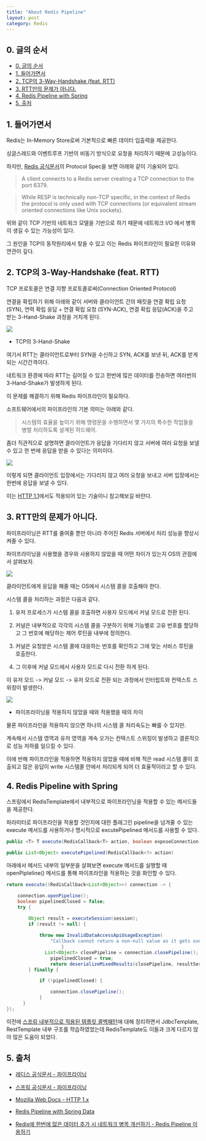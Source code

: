 ```yaml
---
title: "About Redis Pipeline"
layout: post
category: Redis
---
```


## 0. 글의 순서

- [0. 글의 순서](#0-글의-순서)
- [1. 들어가면서](#1-들어가면서)
- [2. TCP의 3-Way-Handshake (feat. RTT)](#2-tcp의-3-way-handshake-feat-rtt)
- [3. RTT만의 문제가 아니다.](#3-rtt만의-문제가-아니다)
- [4. Redis Pipeline with Spring](#4-redis-pipeline-with-spring)
- [5. 출처](#5-출처)


## 1. 들어가면서

Redis는 In-Memory Store로써 기본적으로 빠른 데이터 입출력을 제공한다.

싱글스레드와 이벤트루프 기반의 비동기 방식으로 요청을 처리하기 때문에 고성능이다.

하지만, [Redis 공식문서](https://redis.io/topics/protocol)의 Protocol Spec을 보면 아래와 같이 기술되어 있다.


> A client connects to a Redis server creating a TCP connection to the port 6379.

> While RESP is technically non-TCP specific, in the context of Redis the protocol is only used with TCP connections (or equivalent stream oriented connections like Unix sockets).


위와 같이 TCP 기반의 네트워크 모델을 기반으로 하기 때문에 네트워크 I/O 에서 병목이 생길 수 있는 가능성이 있다.

그 원인을 TCP의 동작원리에서 찾을 수 있고 이는 Redis 파이프라인이 필요한 이유와 연관이 깊다.

## 2. TCP의 3-Way-Handshake (feat. RTT)


TCP 프로토콜은 연결 지향 프로토콜로써(Connection Oriented Protocol)

연결을 확립하기 위해 아래와 같이 서버와 클라이언트 간의 패킷을
연결 확립 요청 (SYN), 연력 확립 응답 + 연결 확립 요청 (SYN-ACK), 연결 확립 응답(ACK)을 주고 받는 3-Hand-Shake 과정을 거치게 된다.

![](https://www.researchgate.net/publication/323353729/figure/fig1/AS:597014421176321@1519350738343/Measuring-round-trip-time-RTT-in-a-three-way-handshake-of-the-Transmission-Control.png)
* TCP의 3-Hand-Shake

여기서 RTT는 클라이언트로부터 SYN을 수신하고 SYN, ACK를 보낸 뒤, ACK를 받게 되는 시간간격이다.

네트워크 환경에 따라 RTT는 길어질 수 있고 한번에 많은 데이터를 전송하면 여러번의 3-Hand-Shake가 발생하게 된다.

이 문제를 해결하기 위해 Redis 파이프라인이 필요하다.

소프트웨어에서의 파이프라인의 기본 의미는 아래와 같다.

> 시스템의 효율을 높이기 위해 명령문을 수행하면서 몇 가지의 특수한 작업들을 병렬 처리하도록 설계된 하드웨어.

좀더 직관적으로 설명하면 클라이언트가 응답을 기다리지 않고 서버에 여러 요청을 보낼 수 있고 한 번에 응답을 받을 수 있다는 의미이다.

![](https://user-images.githubusercontent.com/44136364/136777234-a9dc4c67-ffde-401b-903f-fc46665931ee.png)

이렇게 되면 클라이언트 입장에서는 기다리지 않고 여러 요청을 보내고 서버 입장에서는 한번에 응답을 보낼 수 있다.

이는 [HTTP 1.1](https://developer.mozilla.org/en-US/docs/Web/HTTP/Connection_management_in_HTTP_1.x)에서도 적용되어 있는 기술이니 참고해보길 바란다.

## 3. RTT만의 문제가 아니다.

파이프라이닝은 RTT를 줄여줄 뿐만 아니라 주어진 Redis 서버에서 처리 성능을 향상시켜줄 수 있다.

파이프라이닝을 사용했을 경우와 사용하지 않았을 때 어떤 차이가 있는지 OS의 관점에서 살펴보자.

![](https://miro.medium.com/max/1540/1*J3LbfnG88ysmltH48VhU6w.png)

클라이언트에게 응답을 해줄 때는 OS에서 시스템 콜을 호출해야 한다.

시스템 콜을 처리하는 과정은 다음과 같다.

1. 유저 프로세스가 시스템 콜을 호출하면 사용자 모드에서 커널 모드로 전환 된다.

2. 커널은 내부적으로 각각의 시스템 콜을 구분하기 위해 기능별로 고유 번호를 할당하고 그 번호에 해당하는 제어 루틴을 내부에 정의한다.

3. 커널은 요청받은 시스템 콜에 대응하는 번호를 확인하고 그에 맞는 서비스 루틴을 호출한다.

4. 그 이후에 커널 모드에서 사용자 모드로 다시 전환 하게 된다.

이 유저 모드 -> 커널 모드 -> 유저 모드로 전환 되는 과정에서 인터럽트와 컨텍스트 스위칭이 발생한다.

![](https://user-images.githubusercontent.com/44136364/136745929-f1b7afba-708b-4e65-8273-41d12ef459ff.png)
- 파이프라이닝을 적용하지 않았을 때와 적용했을 때의 차이

물론 파이프라인을 적용하지 않으면 하나의 시스템 콜 처리속도는 빠를 수 있지만.

계속해서 시스템 영역과 유저 영역을 계속 오가는 컨텍스트 스위칭이 발생하고 결론적으로 성능 저하를 일으킬 수 있다.

이에 반해 파이프라인을 적용하면 적용하지 않았을 때에 비해 적은 read 시스템 콜이 호출되고 많은 응답이 write 시스템콜 안에서 처리되게 되어 더 효율적이라고 할 수 있다.


## 4. Redis Pipeline with Spring

스프링에서 RedisTemplate에서 내부적으로 파이프라인닝을 적용할 수 있는 메서드들을 제공한다.

파라미터로 파이프라인을 적용할 것인지에 대한 플래그인 pipeline을 넘겨줄 수 있는 execute 메서드를 사용하거나 명시적으로 excutePipelined 메서드를 사용할 수 있다.


~~~java
public <T> T execute(RedisCallback<T> action, boolean exposeConnection, boolean pipeline)
~~~

~~~java
public List<Object> executePipelined(RedisCallback<?> action)
~~~

아래에서 메서드 내부의 일부분을 살펴보면 execute 메서드를 실행할 때 openPipleline() 메서드를 통해 파이프라인을 적용하는 것을 화인할 수 있다.

~~~java
return execute((RedisCallback<List<Object>>) connection -> {

	connection.openPipeline();
	boolean pipelinedClosed = false;
	try {

		Object result = executeSession(session);
		if (result != null) {
      
			throw new InvalidDataAccessApiUsageException(
				"Callback cannot return a non-null value as it gets overwritten by the pipeline");
					}
			  List<Object> closePipeline = connection.closePipeline();
				pipelinedClosed = true;
				return deserializeMixedResults(closePipeline, resultSerializer, hashKeySerializer, hashValueSerializer);
		} finally {

			if (!pipelinedClosed) {

				connection.closePipeline();
			}
	  }
});
~~~

이전에 [스프링 내부적으로 적용된 템플릿 콜백패턴](https://half.kim/spring-template-callback-pattern.html)에 대해 정리하면서 JdbcTemplate, RestTemplate 내부 구조를 학습하였었는데 RedisTemplate도 이들과 크게 다르지 않아 많은 도움이 되었다.

<!-- ## 글을 마치며

파이프라인을 적용했을 때 빠른 이유를 CS 이론을 근거로 알아보았다.

이번 계기를 통해 다시 한번 메서드 하나로 파이프라인을 적용할 수 있는 스프링의 추상화에 다시 한번 감탄하게 되었다.

TCP의 지향점인 신뢰
어떤 기술이던 간에 완벽한 기술은 없고 
어떻게든 이를 해결하기위해 Pipleling을 통해 최대한 RTT를 최소화 하기 위해 최적화 한 부분이 매우 흥미로웠다. -->

## 5. 출처

- [레디스 공식문서 - 파이프라이닝](https://redis.io/topics/pipelining)

- [스프링 공식문서 - 파이프라이닝](https://docs.spring.io/spring-data/redis/docs/current/reference/html/#pipeline)

- [Mozilla Web Docs - HTTP 1.x](https://developer.mozilla.org/en-US/docs/Web/HTTP/Connection_management_in_HTTP_1.x)

- [Redis Pipeline with Spring Data](https://m.blog.naver.com/PostView.nhn?blogId=willygwu2003&logNo=130172698244&proxyReferer=https:%2F%2Fwww.google.com%2F)

- [Redis에 한번에 많은 데이터 추가 시 네트워크 병목 개선하기 - Redis Pipeline 이용하기](https://tjdrnr05571.tistory.com/7)